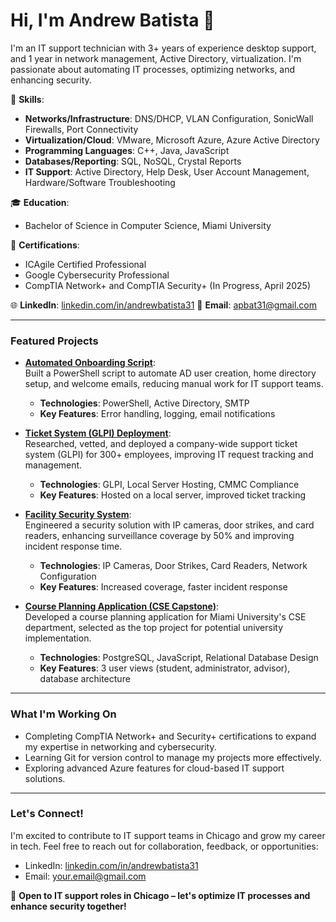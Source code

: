 # Hi, I'm Andrew Batista 👋

I'm an IT support technician with 3+ years of experience desktop support, and 1 year in network management, Active Directory, virtualization. I'm passionate about automating IT processes, optimizing networks, and enhancing security.

🔧 **Skills**:  
- **Networks/Infrastructure**: DNS/DHCP, VLAN Configuration, SonicWall Firewalls, Port Connectivity  
- **Virtualization/Cloud**: VMware, Microsoft Azure, Azure Active Directory  
- **Programming Languages**: C++, Java, JavaScript  
- **Databases/Reporting**: SQL, NoSQL, Crystal Reports  
- **IT Support**: Active Directory, Help Desk, User Account Management, Hardware/Software Troubleshooting  

🎓 **Education**:  
- Bachelor of Science in Computer Science, Miami University 

📜 **Certifications**:  
- ICAgile Certified Professional  
- Google Cybersecurity Professional  
- CompTIA Network+ and CompTIA Security+ (In Progress, April 2025)  

🌐 **LinkedIn**: [linkedin.com/in/andrewbatista31]([https://linkedin.com/in/andrewbatista31](https://www.linkedin.com/in/andrew-batista-727028214/)])  
📧 **Email**: [apbat31@gmail.com](mailto:apbat31@gmail.com)  

---

### Featured Projects
- **[Automated Onboarding Script](https://github.com/andrewbatista31/Automated-Onboarding-Script)**:  
  Built a PowerShell script to automate AD user creation, home directory setup, and welcome emails, reducing manual work for IT support teams.  
  - **Technologies**: PowerShell, Active Directory, SMTP  
  - **Key Features**: Error handling, logging, email notifications  

- **[Ticket System (GLPI) Deployment](https://github.com/andrewbatista31/Ticket-System-GLPI)**:  
  Researched, vetted, and deployed a company-wide support ticket system (GLPI) for 300+ employees, improving IT request tracking and management.  
  - **Technologies**: GLPI, Local Server Hosting, CMMC Compliance  
  - **Key Features**: Hosted on a local server, improved ticket tracking  

- **[Facility Security System](https://github.com/andrewbatista31/Facility-Security-System)**:  
  Engineered a security solution with IP cameras, door strikes, and card readers, enhancing surveillance coverage by 50% and improving incident response time.  
  - **Technologies**: IP Cameras, Door Strikes, Card Readers, Network Configuration  
  - **Key Features**: Increased coverage, faster incident response  

- **[Course Planning Application (CSE Capstone)](https://github.com/andrewbatista31/Course-Planning-Application)**:  
  Developed a course planning application for Miami University's CSE department, selected as the top project for potential university implementation.  
  - **Technologies**: PostgreSQL, JavaScript, Relational Database Design  
  - **Key Features**: 3 user views (student, administrator, advisor), database architecture  

---

### What I'm Working On
- Completing CompTIA Network+ and Security+ certifications to expand my expertise in networking and cybersecurity.  
- Learning Git for version control to manage my projects more effectively.  
- Exploring advanced Azure features for cloud-based IT support solutions.  

---

### Let's Connect!
I'm excited to contribute to IT support teams in Chicago and grow my career in tech. Feel free to reach out for collaboration, feedback, or opportunities:  
- LinkedIn: [linkedin.com/in/andrewbatista31](https://linkedin.com/in/andrewbatista31)  
- Email: [your.email@gmail.com](mailto:your.email@gmail.com)  

🚀 **Open to IT support roles in Chicago – let's optimize IT processes and enhance security together!**
